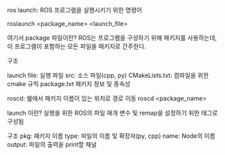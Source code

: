 ros launch: ROS 프로그램을 실행시키기 위한 명령어

roslaunch <package_name> <launch_file>

여기서 package 파일이란?
ROS는 프로그램을 구성하기 위해 패키지를 사용하는데, 이 프로그램이 포함하는 모든 파일을 패키지로 간주한다.

구조

launch file: 실행 파일
src: 소스 파일(cpp, py)
CMakeLists.txt: 컴파일을 위한 cmake 규칙
package.txt 패키지 정보 및 종속성

roscd: 쉘에서 패키지 이름이 있는 위치로 경로 이동
roscd <package_name> 


launch 이란? 실행을 위한 ROS의 파일
매개 변수 및 remap을 설정하기 위한 태그로 구성됨

구조
pkg: 패키지 이름
type: 파일의 이름 및 확장자(py, cpp)
name: Node의 이름
output: 파일의 출력을 print할 채널